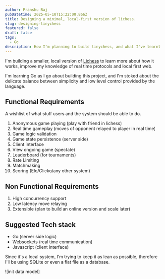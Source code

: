 ```yaml
---
author: Pranshu Raj
pubDatetime: 2025-05-10T15:22:00.866Z
title: Designing a minimal, local-first version of lichess.
slug: designing-tinychess
featured: false
draft: false
tags:
  - Go
description: How I'm planning to build tinychess, and what I've learnt so far while preparing to build it.
---
```


I'm building a smaller, local version of [Lichess](https://lichess.org) to learn more about how it works, improve my knowledge of real time protocols and local first web.

I'm learning Go as I go about building this project, and I'm stoked about the delicate balance between simplicity and low level control provided by the language.

## Functional Requirements

A wishlist of what stuff users and the system should be able to do.

1. Anonymous game playing (play with friend in lichess)
2. Real time gameplay (moves of opponent relayed to player in real time)
3. Game logic validation
4. Game state persistence (server side)
5. Client interface
6. View ongoing game (spectate)
7. Leaderboard (for tournaments)
8. Rate Limiting
9. Matchmaking
10. Scoring (Elo/Glicko/any other system)

## Non Functional Requirements

1. High concurrency support
2. Low latency move relaying
3. Extensible (plan to build an online version and scale later)

## Suggested Tech stack

- Go (server side logic)
- Websockets (real time communication)
- Javascript (client interface)

Since it's a local system, I'm trying to keep it as lean as possible, therefore I'll be using SQLite or even a flat file as a database.

![init data model]
